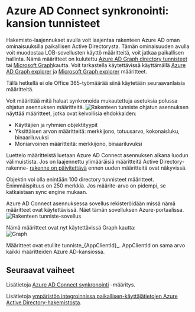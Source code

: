 <properties
   pageTitle="Azure AD Connect synkronointi: kansion extensions | Microsoft Azure"
   description="Tässä ohjeaiheessa kerrotaan Azure AD Connect directory tunnisteet-ominaisuutta."
   services="active-directory"
   documentationCenter=""
   authors="AndKjell"
   manager="femila"
   editor=""/>

<tags
   ms.service="active-directory"
   ms.devlang="na"
   ms.topic="article"
   ms.tgt_pltfrm="na"
   ms.workload="identity"
   ms.date="08/19/2016"
   ms.author="billmath"/>

# <a name="azure-ad-connect-sync-directory-extensions"></a>Azure AD Connect synkronointi: kansion tunnisteet
Hakemisto-laajennukset avulla voit laajentaa rakenteen Azure AD oman ominaisuuksilla paikallisen Active Directorysta. Tämän ominaisuuden avulla voit muodostaa LOB-sovellusten käyttö määritteitä, voit jatkaa paikallisen hallinta. Nämä määritteet on kulutettu [Azure AD Graph directory tunnisteet](https://msdn.microsoft.com/Library/Azure/Ad/Graph/howto/azure-ad-graph-api-directory-schema-extensions) tai [Microsoft Graph](https://graph.microsoft.io/)kautta. Voit tarkastella käytettävissä käyttämällä [Azure AD Graph explorer](https://graphexplorer.cloudapp.net) ja [Microsoft Graph explorer](https://graphexplorer2.azurewebsites.net/) määritteet.

Tällä hetkellä ei ole Office 365-työmäärää siinä käytetään seuraavanlaisia määritteitä.

Voit määrittää mitä haluat synkronoida mukautettuja asetuksia polussa ohjatun asennuksen määritteitä.
![Rakenteen tunniste ohjatun](./media/active-directory-aadconnectsync-feature-directory-extensions/extension2.png) asennuksen näyttää määritteet, jotka ovat kelvollisia ehdokkaiden:

- Käyttäjien ja ryhmien objektityypit
- Yksittäisen arvon määritteitä: merkkijono, totuusarvo, kokonaisluku, binaariluvuksi
- Moniarvoinen määritteitä: merkkijono, binaariluvuksi

Luettelo määritteistä luetaan Azure AD Connect asennuksen aikana luodun välimuistista. Jos on laajennettu ylimääräisiä määritteitä Active Directory-rakenne- [rakenne on päivitettävä](active-directory-aadconnectsync-installation-wizard.md#refresh-directory-schema) ennen uuden määritteitä ovat näkyvissä.

Objektin voi olla enintään 100 directory tunnisteet määritteet. Enimmäispituus on 250 merkkiä. Jos määrite-arvo on pidempi, se katkaistaan sync engine mukaan.

Azure AD Connect asennuksessa sovellus rekisteröidään missä nämä määritteet ovat käytettävissä. Näet tämän sovelluksen Azure-portaalissa.  
![Rakenteen tunniste-sovellus](./media/active-directory-aadconnectsync-feature-directory-extensions/extension3.png)

Nämä määritteet ovat nyt käytettävissä Graph kautta:  
![Graph](./media/active-directory-aadconnectsync-feature-directory-extensions/extension4.png)

Määritteet ovat etuliite tunniste\_{AppClientId}\_. AppClientId on sama arvo kaikki määritteiden Azure AD-kansiossa.

## <a name="next-steps"></a>Seuraavat vaiheet
Lisätietoja [Azure AD Connect synkronointi](active-directory-aadconnectsync-whatis.md) -määritys.

Lisätietoja [ympäristön integroinnissa paikallisen-käyttäjätietojen Azure Active Directory-hakemistosta](active-directory-aadconnect.md).
